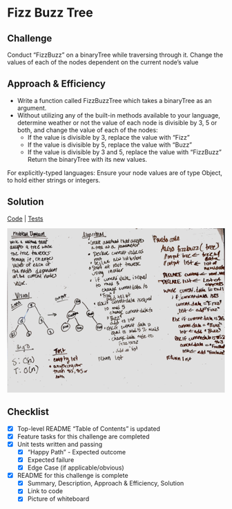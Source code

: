 # Fizz Buzz Tree

## Challenge
Conduct “FizzBuzz” on a binaryTree while traversing through it. Change the values of each of the nodes dependent on the current node’s value

## Approach & Efficiency
- Write a function called FizzBuzzTree which takes a binaryTree as an argument.
- Without utilizing any of the built-in methods available to your language, determine weather or not the value of each
 node is divisible by 3, 5 or both, and change the value of each of the nodes:
    - If the value is divisible by 3, replace the value with “Fizz”
    - If the value is divisible by 5, replace the value with “Buzz”
    - If the value is divisible by 3 and 5, replace the value with “FizzBuzz”
     Return the binaryTree with its new values.

For explicitly-typed languages: Ensure your node values are of type Object, to hold either strings or integers.

## Solution
[Code](../src/main/java/fizzBuzzTree/FizzBuzzTree.java) | [Tests](../src/test/java/fizzBuzzTree/FizzBuzzTreeTest.java)

![White Board to Array Shift problem](../assets/fizzbuzz.jpg)

## Checklist
- [x] Top-level README “Table of Contents” is updated
- [x] Feature tasks for this challenge are completed
- [x] Unit tests written and passing
    - [x] “Happy Path” - Expected outcome
    - [x] Expected failure
    - [x] Edge Case (if applicable/obvious)
- [x] README for this challenge is complete
    - [x] Summary, Description, Approach & Efficiency, Solution
    - [x] Link to code
    - [x] Picture of whiteboard